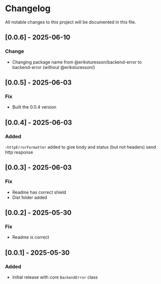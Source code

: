 # Changelog

All notable changes to this project will be documented in this file.

## [0.0.6] - 2025-06-10

### Change

- Changing package name from @eriksturesson/backend-error to backend-error (without @eriksturesson/)

## [0.0.5] - 2025-06-03

### Fix

- Built the 0.0.4 version

## [0.0.4] - 2025-06-03

### Added

-`httpErrorFormatter` added to give body and status (but not headers) send http response

## [0.0.3] - 2025-06-03

### Fix

- Readme has correct shield
- Dist folder added

## [0.0.2] - 2025-05-30

### Fix

- Readme is correct

## [0.0.1] - 2025-05-30

### Added

- Initial release with core `BackendError` class
